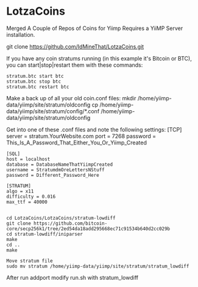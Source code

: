 # LotzaCoins
Merged A Couple of Repos of Coins for Yiimp
Requires a YiiMP Server installation.

git clone https://github.com/IdMineThat/LotzaCoins.git

If you have any coin stratums running (in this example it's Bitcoin or BTC), you can start|stop|restart them with these commands:

    stratum.btc start btc
    stratum.btc stop btc
    stratum.btc restart btc
    
Make a back up of all your old coin.conf files:
    mkdir /home/yiimp-data/yiimp/site/stratum/oldconfig
    cp /home/yiimp-data/yiimp/site/stratum/config/*.conf /home/yiimp-data/yiimp/site/stratum/oldconfig

Get into one of these .conf files and note the following settings:
    [TCP]
    server = stratum.YourWebsite.com
    port = 7268
    password = This_Is_A_Password_That_Either_You_Or_Yiimp_Created

    [SQL]
    host = localhost
    database = DatabaseNameThatYiimpCreated
    username = StratumdmOreLettersNStuff
    password = Different_Password_Here

    [STRATUM]
    algo = x11
    difficulty = 0.016
    max_ttf = 40000


    cd LotzaCoins/LotzaCoins/stratum-lowdiff
    git clone https://github.com/bitcoin-core/secp256k1/tree/2ed54da18add295668ec71c91534b640d2cc029b
    cd stratum-lowdiff/iniparser
    make
    cd ..
    make

    Move stratum file
    sudo mv stratum /home/yiimp-data/yiimp/site/stratum/stratum_lowdiff

After run addport modify run.sh with stratum_lowdiff
